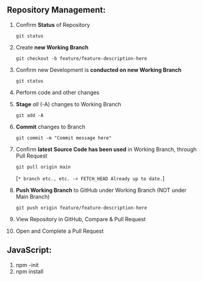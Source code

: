 ## Repository Management:

1. Confirm **Status** of Repository
	
	`git status`

2. Create **new Working Branch**

	`git checkout -b feature/feature-description-here`

3. Confirm new Development is **conducted on new Working Branch**

	`git status`

4. Perform code and other changes

5. **Stage** *all* (-A) changes to Working Branch

	`git add -A`

6. **Commit** changes to Branch

	`git commit -m "Commit message here"`

7. Confirm **latest Source Code has been used** in Working Branch, through Pull Request

	`git pull origin main`

	[`* branch etc., etc. -> FETCH_HEAD
	Already up to date.`]

8. **Push Working Branch** to GitHub under Working Branch (NOT under Main Branch)

	`git push origin feature/feature-description-here`

9. View Repository in GitHub, Compare & Pull Request

10. Open and Complete a Pull Request


## JavaScript:

1. npm -init
2. npm install